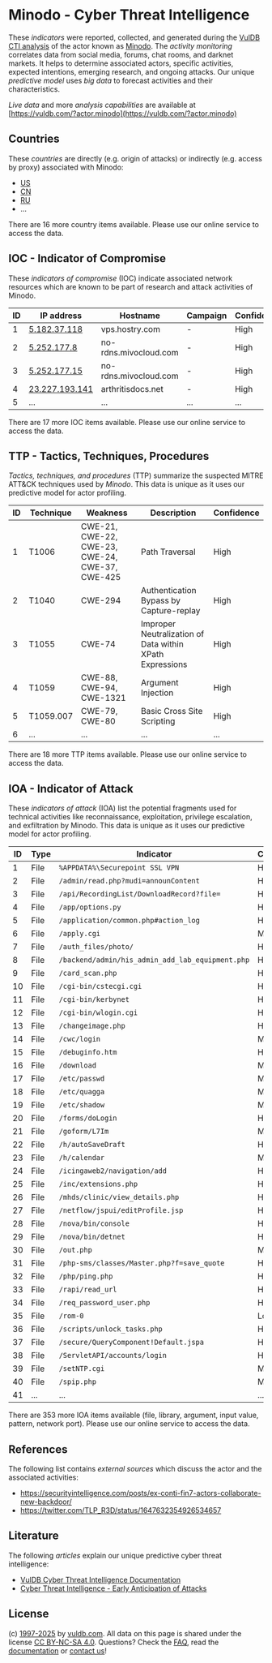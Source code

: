 # Minodo - Cyber Threat Intelligence

These _indicators_ were reported, collected, and generated during the [VulDB CTI analysis](https://vuldb.com/?kb.cti) of the actor known as [Minodo](https://vuldb.com/?actor.minodo). The _activity monitoring_ correlates data from social media, forums, chat rooms, and darknet markets. It helps to determine associated actors, specific activities, expected intentions, emerging research, and ongoing attacks. Our unique _predictive model_ uses _big data_ to forecast activities and their characteristics.

_Live data_ and more _analysis capabilities_ are available at [https://vuldb.com/?actor.minodo](https://vuldb.com/?actor.minodo)

## Countries

These _countries_ are directly (e.g. origin of attacks) or indirectly (e.g. access by proxy) associated with Minodo:

* [US](https://vuldb.com/?country.us)
* [CN](https://vuldb.com/?country.cn)
* [RU](https://vuldb.com/?country.ru)
* ...

There are 16 more country items available. Please use our online service to access the data.

## IOC - Indicator of Compromise

These _indicators of compromise_ (IOC) indicate associated network resources which are known to be part of research and attack activities of Minodo.

ID | IP address | Hostname | Campaign | Confidence
-- | ---------- | -------- | -------- | ----------
1 | [5.182.37.118](https://vuldb.com/?ip.5.182.37.118) | vps.hostry.com | - | High
2 | [5.252.177.8](https://vuldb.com/?ip.5.252.177.8) | no-rdns.mivocloud.com | - | High
3 | [5.252.177.15](https://vuldb.com/?ip.5.252.177.15) | no-rdns.mivocloud.com | - | High
4 | [23.227.193.141](https://vuldb.com/?ip.23.227.193.141) | arthritisdocs.net | - | High
5 | ... | ... | ... | ...

There are 17 more IOC items available. Please use our online service to access the data.

## TTP - Tactics, Techniques, Procedures

_Tactics, techniques, and procedures_ (TTP) summarize the suspected MITRE ATT&CK techniques used by _Minodo_. This data is unique as it uses our predictive model for actor profiling.

ID | Technique | Weakness | Description | Confidence
-- | --------- | -------- | ----------- | ----------
1 | T1006 | CWE-21, CWE-22, CWE-23, CWE-24, CWE-37, CWE-425 | Path Traversal | High
2 | T1040 | CWE-294 | Authentication Bypass by Capture-replay | High
3 | T1055 | CWE-74 | Improper Neutralization of Data within XPath Expressions | High
4 | T1059 | CWE-88, CWE-94, CWE-1321 | Argument Injection | High
5 | T1059.007 | CWE-79, CWE-80 | Basic Cross Site Scripting | High
6 | ... | ... | ... | ...

There are 18 more TTP items available. Please use our online service to access the data.

## IOA - Indicator of Attack

These _indicators of attack_ (IOA) list the potential fragments used for technical activities like reconnaissance, exploitation, privilege escalation, and exfiltration by Minodo. This data is unique as it uses our predictive model for actor profiling.

ID | Type | Indicator | Confidence
-- | ---- | --------- | ----------
1 | File | `%APPDATA%\Securepoint SSL VPN` | High
2 | File | `/admin/read.php?mudi=announContent` | High
3 | File | `/api/RecordingList/DownloadRecord?file=` | High
4 | File | `/app/options.py` | High
5 | File | `/application/common.php#action_log` | High
6 | File | `/apply.cgi` | Medium
7 | File | `/auth_files/photo/` | High
8 | File | `/backend/admin/his_admin_add_lab_equipment.php` | High
9 | File | `/card_scan.php` | High
10 | File | `/cgi-bin/cstecgi.cgi` | High
11 | File | `/cgi-bin/kerbynet` | High
12 | File | `/cgi-bin/wlogin.cgi` | High
13 | File | `/changeimage.php` | High
14 | File | `/cwc/login` | Medium
15 | File | `/debuginfo.htm` | High
16 | File | `/download` | Medium
17 | File | `/etc/passwd` | Medium
18 | File | `/etc/quagga` | Medium
19 | File | `/etc/shadow` | Medium
20 | File | `/forms/doLogin` | High
21 | File | `/goform/L7Im` | Medium
22 | File | `/h/autoSaveDraft` | High
23 | File | `/h/calendar` | Medium
24 | File | `/icingaweb2/navigation/add` | High
25 | File | `/inc/extensions.php` | High
26 | File | `/mhds/clinic/view_details.php` | High
27 | File | `/netflow/jspui/editProfile.jsp` | High
28 | File | `/nova/bin/console` | High
29 | File | `/nova/bin/detnet` | High
30 | File | `/out.php` | Medium
31 | File | `/php-sms/classes/Master.php?f=save_quote` | High
32 | File | `/php/ping.php` | High
33 | File | `/rapi/read_url` | High
34 | File | `/req_password_user.php` | High
35 | File | `/rom-0` | Low
36 | File | `/scripts/unlock_tasks.php` | High
37 | File | `/secure/QueryComponent!Default.jspa` | High
38 | File | `/ServletAPI/accounts/login` | High
39 | File | `/setNTP.cgi` | Medium
40 | File | `/spip.php` | Medium
41 | ... | ... | ...

There are 353 more IOA items available (file, library, argument, input value, pattern, network port). Please use our online service to access the data.

## References

The following list contains _external sources_ which discuss the actor and the associated activities:

* https://securityintelligence.com/posts/ex-conti-fin7-actors-collaborate-new-backdoor/
* https://twitter.com/TLP_R3D/status/1647632354926534657

## Literature

The following _articles_ explain our unique predictive cyber threat intelligence:

* [VulDB Cyber Threat Intelligence Documentation](https://vuldb.com/?kb.cti)
* [Cyber Threat Intelligence - Early Anticipation of Attacks](https://www.scip.ch/en/?labs.20201022)

## License

(c) [1997-2025](https://vuldb.com/?kb.changelog) by [vuldb.com](https://vuldb.com/?kb.about). All data on this page is shared under the license [CC BY-NC-SA 4.0](https://creativecommons.org/licenses/by-nc-sa/4.0/). Questions? Check the [FAQ](https://vuldb.com/?kb.faq), read the [documentation](https://vuldb.com/?kb) or [contact us](https://vuldb.com/?contact)!
